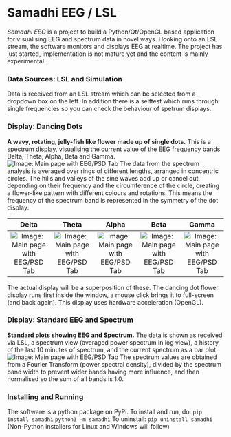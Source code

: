 # Samadhi EEG / LSL

_Samadhi EEG_ is a project to build a Python/Qt/OpenGL based application
for visualising EEG and spectrum data in novel ways. Hooking onto an LSL stream, the software monitors
and displays EEG at realtime. The project has just started, implementation is not
mature yet and the content is mainly experimental. 

### Data Sources: LSL and Simulation

Data is received from an LSL stream which can be selected from a dropdown box on the left.
In addition there is a selftest which runs through single frequencies so you can check the behaviour
of spetrum displays.

### Display: Dancing Dots

**A wavy, rotating, jelly-fish like flower made up of single dots.** This is a spectrum display, visualising
the current value of the EEG frequency bands Delta, Theta, Alpha, Beta and Gamma.
![Image: Main page with EEG/PSD Tab](doc/main-window-dancing-dots.png)
The data from the spectrum analysis is averaged over rings of different lengths, arranged in concentric circles. The
hills and valleys of the sine waves add up or cancel out, depending on their frequency and the circumference
of the circle, creating a flower-like pattern with different colours and rotations.
This means the frequency of the spectrum band is represented in the symmetry of the dot display:

|                               Delta                               |                              Theta                               |                              Alpha                               |                              Beta                               |                              Gamma                               |
|:-----------------------------------------------------------------:|:----------------------------------------------------------------:|:----------------------------------------------------------------:|:---------------------------------------------------------------:|:----------------------------------------------------------------:|
| ![Image: Main page with EEG/PSD Tab](doc/dancing-dots-delta.png)  | ![Image: Main page with EEG/PSD Tab](doc/dancing-dots-theta.png) | ![Image: Main page with EEG/PSD Tab](doc/dancing-dots-alpha.png) | ![Image: Main page with EEG/PSD Tab](doc/dancing-dots-beta.png) | ![Image: Main page with EEG/PSD Tab](doc/dancing-dots-gamma.png) |

The actual display will be a superposition of these. The dancing dot flower display runs first inside
the window, a mouse click brings it to full-screen
(and back again). This display uses hardware acceleration (OpenGL).

### Display: Standard EEG and Spectrum

**Standard plots showing EEG and Spectrum.** The data is shown as received via LSL, a spectrum view (averaged power spectrum in log view),
a history of the last 10 minutes of spectrum, and the current spectrum as a bar plot.
![Image: Main page with EEG/PSD Tab](doc/main-window-eeg-psd.png)
The spectrum values are obtained from a Fourier Transform (power spectral density), divided by the spectrum
band width to prevent wider bands having more influence, and then normalised so the sum of all bands 
is 1.0.

### Installing and Running

The software is a python package on PyPi. To install and run, do:
`pip install samadhi`
`python3 -m samadhi`
To uninstall:
`pip uninstall samadhi`
(Non-Python installers for Linux and Windows will follow)
